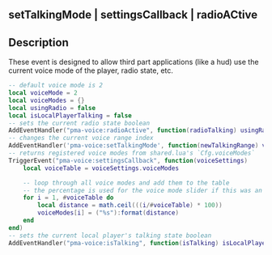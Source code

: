 ## setTalkingMode | settingsCallback | radioACtive

## Description

These event is designed to allow third part applications (like a hud) use the current voice mode of the player, radio state, etc.

```lua
-- default voice mode is 2
local voiceMode = 2
local voiceModes = {}
local usingRadio = false
local isLocalPlayerTalking = false
-- sets the current radio state boolean
AddEventHandler("pma-voice:radioActive", function(radioTalking) usingRadio = radioTalking end)
-- changes the current voice range index
AddEventHandler('pma-voice:setTalkingMode', function(newTalkingRange) voiceMode = newTalkingRange end)
-- returns registered voice modes from shared.lua's `Cfg.voiceModes`
TriggerEvent("pma-voice:settingsCallback", function(voiceSettings)
	local voiceTable = voiceSettings.voiceModes

	-- loop through all voice modes and add them to the table
	-- the percentage is used for the voice mode slider if this was an actual UI
	for i = 1, #voiceTable do
		local distance = math.ceil(((i/#voiceTable) * 100))
		voiceModes[i] = ("%s"):format(distance)
	end
end)
-- sets the current local player's talking state boolean
AddEventHandler("pma-voice:isTalking", function(isTalking) isLocalPlayerTalking = isTalking end)
```